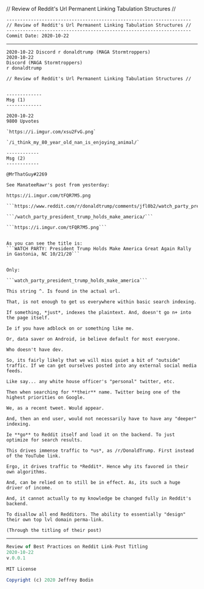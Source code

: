 // Review of Reddit's Url Permanent Linking Tabulation Structures //

```text
--------------------------------------------------------------------
// Review of Reddit's Url Permanent Linking Tabulation Structures //
--------------------------------------------------------------------
Commit Date: 2020-10-22
```


-----

```
2020-10-22 Discord r donaldtrump (MAGA Stormtroppers)
2020-10-22
Discord (MAGA Stormtroppers)
r donaldtrump

// Review of Reddit's Url Permanent Linking Tabulation Structures //


-------------
Msg (1)
-------------

2020-10-22
9800 Upvotes

`https://i.imgur.com/xsu2FvG.png`

`/i_think_my_80_year_old_nan_is_enjoying_animal/`

------------
Msg (2)
------------

@MrThatGuy#2269

See ManateeRawr's post from yesterday:

https://i.imgur.com/tFQR7M5.png

```https://www.reddit.com/r/donaldtrump/comments/jfl0b2/watch_party_president_trump_holds_make_america/```

```/watch_party_president_trump_holds_make_america/```

```https://i.imgur.com/tFQR7M5.png```


As you can see the title is:
```WATCH PARTY: President Trump Holds Make America Great Again Rally in Gastonia, NC 10/21/20```


Only:

```watch_party_president_trump_holds_make_america```

This string ^. Is found in the actual url.

That, is not enough to get us everywhere within basic search indexing.

If something, *just*, indexes the plaintext. And, doesn't go n+ into the page itself. 

Ie if you have adblock on or something like me. 

Or, data saver on Android, ie believe default for most everyone. 

Who doesn't have dev.

So, its fairly likely that we will miss quiet a bit of "outside" traffic. If we can get ourselves posted into any external social media feeds.

Like say... any white house officer's "personal" twitter, etc.

Then when searching for **their** name. Twitter being one of the highest priorities on Google. 

We, as a recent tweet. Would appear. 

And, then an end user, would not necessarily have to have any "deeper" indexing. 

Ie **go** to Reddit itself and load it on the backend. To just optimize for search results. 

This drives immense traffic to *us*, as /r/DonaldTrump. First instead of the YouTube link.

Ergo, it drives traffic to *Reddit*. Hence why its favored in their own algorithms. 

And, can be relied on to still be in effect. As, its such a huge driver of income. 

And, it cannot actually to my knowledge be changed fully in Reddit's backend. 

To disallow all end Redditors. The ability to essentially "design" their own top lvl domain perma-link. 

(Through the titling of their post)

```

-----

```js
Review of Best Practices on Reddit Link-Post Titling
2020-10-22
v.0.0.1

MIT License

Copyright (c) 2020 Jeffrey Bodin
```
